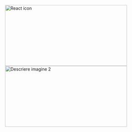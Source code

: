<img src="/src/assets/react.svg" width="400" height="200" alt="React icon">

<img src="/public/vite.svg" width="400" height="200" alt="Descriere imagine 2">
